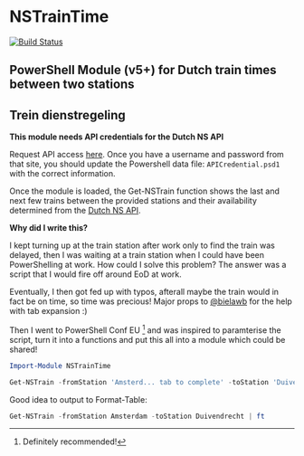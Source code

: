 # NSTrainTime 
[![Build Status](https://darkcrystal.visualstudio.com/_apis/public/build/definitions/3bfcd214-d277-4749-9b97-707e7a61b114/1/badge)](https://darkcrystal.visualstudio.com/NSTrainTime/_build/index?definitionId=1)

## PowerShell Module (v5+) for Dutch train times between two stations 
## Trein dienstregeling


**This module needs API credentials for the Dutch NS API**

Request API access [here](https://www.ns.nl/ews-aanvraagformulier/?0).
Once you have a username and password from that site, you should update the Powershell data file: `APICredential.psd1` with the correct information.

Once the module is loaded, the Get-NSTrain function shows the last and next few trains between the provided stations and their availability determined from the [Dutch NS API](https://www.ns.nl/en/travel-information/ns-api).  

**Why did I write this?**

I kept turning up at the train station after work only to find the train was delayed, then I was waiting at a train station when I could have been PowerShelling at work.  How could I solve this problem?  The answer was a script that I would fire off around EoD at work.

Eventually, I then got fed up with typos, afterall maybe the train would in fact be on time, so time was precious!  Major props to [@bielawb](https://github.com/bielawb) for the help with tab expansion :) 

Then I went to PowerShell Conf EU [^1] and was inspired to paramterise the script, turn it into a functions and put this all into a module which could be shared!


```powershell
Import-Module NSTrainTime

Get-NSTrain -fromStation 'Amsterd... tab to complete' -toStation 'Duiven... tab to complete'
```

Good idea to output to Format-Table:

```powershell
Get-NSTrain -fromStation Amsterdam -toStation Duivendrecht | ft
```

[^1]: Definitely recommended!




